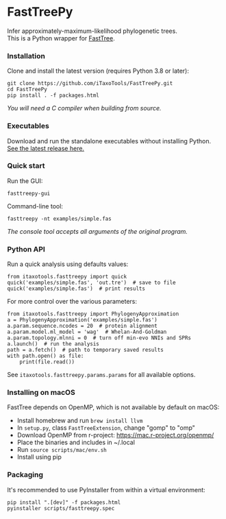 # FastTreePy

Infer approximately-maximum-likelihood phylogenetic trees.<br>
This is a Python wrapper for [FastTree](http://www.microbesonline.org/fasttree/).

### Installation
Clone and install the latest version (requires Python 3.8 or later):
```
git clone https://github.com/iTaxoTools/FastTreePy.git
cd FastTreePy
pip install . -f packages.html
```
*You will need a C compiler when building from source.*

### Executables
Download and run the standalone executables without installing Python.</br>
[See the latest release here.](https://github.com/iTaxoTools/FastTreePy/releases/latest)

### Quick start

Run the GUI:

```
fasttreepy-gui
```

Command-line tool:

```
fasttreepy -nt examples/simple.fas
```
*The console tool accepts all arguments of the original program.*

### Python API

Run a quick analysis using defaults values:
```
from itaxotools.fasttreepy import quick
quick('examples/simple.fas', 'out.tre')  # save to file
quick('examples/simple.fas')  # print results
```

For more control over the various parameters:
```
from itaxotools.fasttreepy import PhylogenyApproximation
a = PhylogenyApproximation('examples/simple.fas')
a.param.sequence.ncodes = 20  # protein alignment
a.param.model.ml_model = 'wag'  # Whelan-And-Goldman
a.param.topology.mlnni = 0  # turn off min-evo NNIs and SPRs
a.launch()  # run the analysis
path = a.fetch()  # path to temporary saved results
with path.open() as file:
    print(file.read())
```

See `itaxotools.fasttreepy.params.params` for all available options.

### Installing on macOS

FastTree depends on OpenMP, which is not available by default on macOS:

- Install homebrew and run `brew install llvm`
- In `setup.py`, class `FastTreeExtension`, change "gomp" to "omp"
- Download OpenMP from r-project: https://mac.r-project.org/openmp/
- Place the binaries and includes in ~/.local
- Run `source scripts/mac/env.sh`
- Install using pip

### Packaging

It's recommended to use PyInstaller from within a virtual environment:
```
pip install ".[dev]" -f packages.html
pyinstaller scripts/fasttreepy.spec
```

